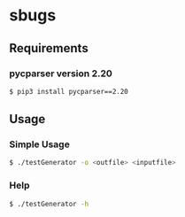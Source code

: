 # sbugs

## Requirements
### pycparser version 2.20

```sh
$ pip3 install pycparser==2.20
```

## Usage
### Simple Usage
```sh
$ ./testGenerator -o <outfile> <inputfile>
```

### Help
```sh
$ ./testGenerator -h
```